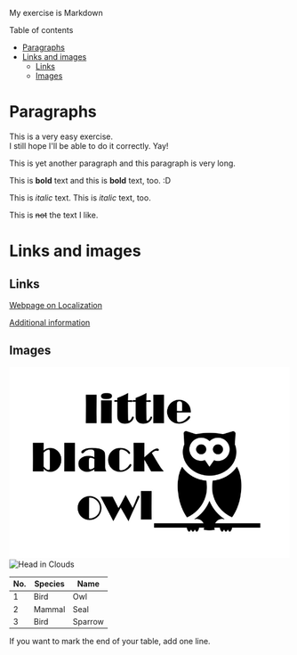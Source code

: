 <!-- Example of title -->
My exercise is Markdown<!-- omit in toc -->

<!-- Here comes the table of content -->
Table of contents
- [Paragraphs](#paragraphs)
- [Links and images](#links-and-images)
  - [Links](#links)
  - [Images](#images)

# Paragraphs

<!-- Example of paragraph of text with line break -->
This is a very easy exercise.  
I still hope I'll be able to do it correctly.
Yay!

<!-- Example of another paragraph -->
This is yet another paragraph and this paragraph is very long.

<!-- Example of bold -->
This is **bold** text and this is __bold__ text, too. :D

<!-- Example of italic  -->
This is _italic_ text.
This is *italic* text, too.

<!-- Example of strikethrough  -->
This is ~~not~~ the text I like.

<!-- Example of headers -->
# Links and images
## Links
<!-- Example of external link -->
[Webpage on Localization](https://localization.pl)

<!-- Example of link to another file -->
[Additional information](New_File.md)
## Images
<!-- Example of an image -->

![SVG image from Internet](./images/little_black_owl_logo.jpeg "little black owl")
![Head in Clouds](https://picsum.photos/200/300 "Head in Clouds")

<!-- Example of an image with hover text -->

<!-- Example of equation or inline code -->

<!-- Example of a block of code -->

<!-- Example of code highlighting -->

<!-- Example of quote -->

<!-- Example of bullet list -->

<!-- Example of numbered list -->

<!-- Example of table -->
| No. | Species | Name    |
| --- | ------- | ------- |
| 1   | Bird    | Owl     |
| 2   | Mammal  | Seal    |
| 3   | Bird    | Sparrow |

If you want to mark the end of your table, add one line.

<!-- Paragraph after table -->
